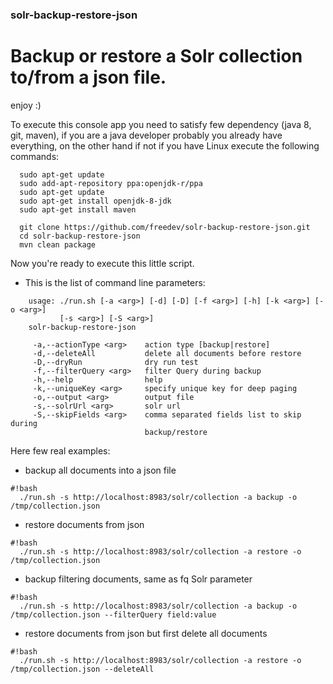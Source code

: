 ### solr-backup-restore-json

# Backup or restore a Solr collection to/from a json file.

enjoy :)


To execute this console app you need to satisfy few dependency (java 8, git, maven), if you are a java developer probably you already have everything, on the other hand if not if you have Linux execute the following commands:

```
  sudo apt-get update
  sudo add-apt-repository ppa:openjdk-r/ppa
  sudo apt-get update
  sudo apt-get install openjdk-8-jdk
  sudo apt-get install maven
  
  git clone https://github.com/freedev/solr-backup-restore-json.git
  cd solr-backup-restore-json
  mvn clean package
```

Now you're ready to execute this little script.

- This is the list of command line parameters:

```
	usage: ./run.sh [-a <arg>] [-d] [-D] [-f <arg>] [-h] [-k <arg>] [-o <arg>]
	       [-s <arg>] [-S <arg>]
	solr-backup-restore-json
	
	 -a,--actionType <arg>    action type [backup|restore]
	 -d,--deleteAll           delete all documents before restore
	 -D,--dryRun              dry run test
	 -f,--filterQuery <arg>   filter Query during backup
	 -h,--help                help
	 -k,--uniqueKey <arg>     specify unique key for deep paging
	 -o,--output <arg>        output file
	 -s,--solrUrl <arg>       solr url
	 -S,--skipFields <arg>    comma separated fields list to skip during
	                          backup/restore
```

Here few real examples:

- backup all documents into a json file

```
#!bash
  ./run.sh -s http://localhost:8983/solr/collection -a backup -o /tmp/collection.json

```

- restore documents from json

```
#!bash
  ./run.sh -s http://localhost:8983/solr/collection -a restore -o /tmp/collection.json 

```

- backup filtering documents, same as fq Solr parameter

```
#!bash
  ./run.sh -s http://localhost:8983/solr/collection -a backup -o /tmp/collection.json --filterQuery field:value

```

- restore documents from json but first delete all documents

```
#!bash
  ./run.sh -s http://localhost:8983/solr/collection -a restore -o /tmp/collection.json --deleteAll

```
